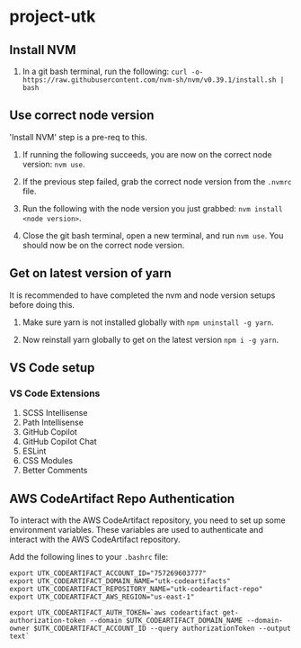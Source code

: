# project-utk

## Install NVM

1. In a git bash terminal, run the following:
   `curl -o- https://raw.githubusercontent.com/nvm-sh/nvm/v0.39.1/install.sh | bash`

## Use correct node version

'Install NVM' step is a pre-req to this.

1. If running the following succeeds, you are now on the correct node version: `nvm use`.

2. If the previous step failed, grab the correct node version from the `.nvmrc` file.

3. Run the following with the node version you just grabbed: `nvm install <node version>`.

4. Close the git bash terminal, open a new terminal, and run `nvm use`. You should now be on the correct node version.

## Get on latest version of yarn

It is recommended to have completed the nvm and node version setups before doing this.

1. Make sure yarn is not installed globally with `npm uninstall -g yarn`.

2. Now reinstall yarn globally to get on the latest version `npm i -g yarn`.

## VS Code setup

### VS Code Extensions

1. SCSS Intellisense
2. Path Intellisense
3. GitHub Copilot
4. GitHub Copilot Chat
5. ESLint
6. CSS Modules
7. Better Comments

## AWS CodeArtifact Repo Authentication

To interact with the AWS CodeArtifact repository, you need to set up some environment variables. These variables are used to authenticate and interact with the AWS CodeArtifact repository.

Add the following lines to your `.bashrc` file:

```shellscript
export UTK_CODEARTIFACT_ACCOUNT_ID="757269603777"
export UTK_CODEARTIFACT_DOMAIN_NAME="utk-codeartifacts"
export UTK_CODEARTIFACT_REPOSITORY_NAME="utk-codeartifact-repo"
export UTK_CODEARTIFACT_AWS_REGION="us-east-1"

export UTK_CODEARTIFACT_AUTH_TOKEN=`aws codeartifact get-authorization-token --domain $UTK_CODEARTIFACT_DOMAIN_NAME --domain-owner $UTK_CODEARTIFACT_ACCOUNT_ID --query authorizationToken --output text`
```
